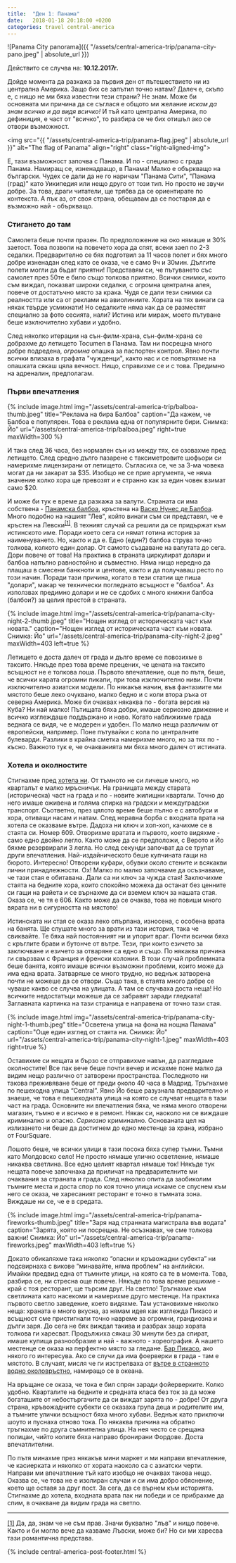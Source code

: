 ```yaml
---
title:  "Ден 1: Панама"
date:   2018-01-18 20:18:00 +0200
categories: travel central-america
---
```


![Panama City panorama]({{ "/assets/central-america-trip/panama-city-pano.jpeg" | absolute_url }})

Действито се случва на: **10.12.2017г.**

Дойде момента да разкажа за първия ден от пътешествието ни из централна Америка. Защо бих се запътил точно натам? Далеч е, скъпо е, с нищо не ми бяха известни тези страни? Не знам. Може би основната ми причина да се съглася е общото ми желание _искам да знам всичко и да видя всичко!_ И тъй като централна Америка, по дефиниция, е част от "всичко", то разбира се че бих отишъл ако се отвори възможност.

<!--more-->

<img src="{{ "/assets/central-america-trip/panama-flag.jpeg" | absolute_url }}" alt="The flag of Panama" align="right" class="right-aligned-img">

Е, тази възможност започва с Панама. И по - специално с града Панама. Намиращ се, изненадващо, в Панама! Малко е объркващо на български. Чудех се дали да не го наричам "Панама Сити", "Панама (град)" като Уикипедия или нещо друго от този тип. Но просто не звучи добре. За това, драги читатели, ще трябва да се ориентирате по контекста. А пък аз, от своя страна, обещавам да се постарая да е възможно най - объркващо.

### Стигането до там

Самолета беше почти празен. По предположение на око нямаше и 30% заетост. Това позволи на повечето хора да спят, всеки заел по 2-3 седалки. Предварително се бях подготвил за 11 часов полет и бях много добре изненадан след като се оказа, че е само 9ч и 30мин. Дългите полети могли да бъдат приятни! Представям си, че пътуването със самолет през 50те е било също толкова приятно. Всички снимки, които съм виждал, показват широки седалки, с огромна централна алея, повече от достатъчно място за крака. Чудя се дали тези снимки са реалността или са от реклами на авиолиниите. Хората на тях винаги са някак твърде усмихнати! Но седалките няма как да се разместят специално за фото сесията, нали? Истина или мираж, моето пътуване беше изключително хубави и удобно.

След няколко итерации на сън-филм-храна, сън-филм-храна се добрахме до летището Tocumen в Панама. Там ни посрещна много добре подредена, _огромна_ опашка за паспортен контрол. Явно почти всички влизаха в графата "чужденци", както нас и се повъртяхме на опашката сякаш цяла вечност. Нищо, справихме се и с това. Предимно на адреналин, предполагам.

### Първи впечатления

{% include image.html
            img="/assets/central-america-trip/balboa-thumb.jpeg"
            title="Реклама на бира Балбоа"
            caption="Да кажем, че Балбоа е популярен. Това е реклама една от популярните бири. Снимка: Йо"
            url="/assets/central-america-trip/balboa.jpeg"
            right=true
            maxWidth=300 %}

И така след 36 часа, без нормален сън из между тях, се озовахме пред летището. След средно дълго пазарене с таксиметровите шофьори си намерихме лицензирани от летището. Съгласиха се, че за 3-ма човека могат да ни закарат за $35. Изобщо не се прие аргумента, че няма значение колко хора ще превозят и е странно как за един човек взимат само $20.

И може би тук е време да разкажа за валути. Страната си има собствена - [Панамска балбоа](https://en.wikipedia.org/wiki/Panamanian_balboa), кръстена на [Васко Нунес де Балбоа](https://bg.wikipedia.org/wiki/%D0%92%D0%B0%D1%81%D0%BA%D0%BE_%D0%9D%D1%83%D0%BD%D0%B5%D1%81_%D0%B4%D0%B5_%D0%91%D0%B0%D0%BB%D0%B1%D0%BE%D0%B0). Много подобно на нашият "Лев", който винаги съм си представял, че е кръстен на Левски<sup id="ref_1_back">[[1]](#ref_1)</sup>. В техният случай са решили да се придържат към истинското име. Поради което сега си нямат готина история за наименуването. Но, както и да е. Едно (един?) балбоа струва точно толкова, колкото един долар. От самото създаване на валутата до сега. Дори повече от това! На практика в страната циркулират долари и балбоа напълно равностойно и съвместно. Няма нищо нередно да плащаш в смесени банкноти и центове, както и да получаваш ресто по този начин. Поради тази причина, когато в тези статии ще пиша "долари", макар че технически погледнато всъщност е "балбоа". Аз използвах предимно долари и не се сдобих с много книжни балбоа (балбои?) за целия престой в страната.

{% include image.html
            img="/assets/central-america-trip/panama-city-night-2-thumb.jpeg"
            title="Нощен изглед от историческата част към новата."
            caption="Нощен изглед от историческата част към новата. Снимка: Йо"
            url="/assets/central-america-trip/panama-city-night-2.jpeg"
            maxWidth=403
            left=true %}

Летището е доста далеч от града и дълго време се повозихме в таксито. Някъде през това време прецених, че цената на таксито всъщност не е толкова лоша. Първото впечатление, още по пътя, беше, че всички карата огромни пикапи, при това изключително ниви. Почти изключително азиатски модели. По някакъв начин, във фантазиите ми мястото беше леко очуквано, малко бедно и с коли втора ръка от северна Америка. Може би очаквах някаква по - богата версия на Куба? Ни най малко! Пътищата бяха добри, имаше сериозно движение и всичко изглеждаше поддържано и ново. Когато наближихме града веднага се видя, че е модерен и удобен. По малко неща различим от европейски, например. Поне пътувайки с кола по централните булеварди. Разлики в крайна сметка намерихме много, но за тях по - късно. Важното тук е, че очакванията ми бяха много далеч от истината.

### Хотела и околностите

Стигнахме пред [хотела ни](https://www.google.bg/maps/place/Hotel+Republica/@8.9602822,-79.5415476,18z/data=!4m5!3m4!1s0x8faca8b6fe650477:0xe7f778c719069500!8m2!3d8.9602822!4d-79.5407159?hl=en). От тъмното не си личеше много, но кварталът е малко мръсничък. На границата между старата (историческа) част на града и по - новите жилищни квартали. Точно до него имаше оживена и голяма спирка на градски и междуградски транспорт. Съответно, през цялото време беше пълно е с автобуси и хора, отиващи насам и натам. След неравна борба с входната врата на хотела се оказваме вътре. Дадоха ни ключ и хоп-хоп, качихме се в стаята си. Номер 609. Отворихме вратата и първото, което видяхме - само едно двойно легло. Както може да се предположи, с Верото и Йо бяхме резервирали 3 легла. Но след секунди започват да се трупат други впечатления. Най-издайническото беше купчината гащи на бюрото. Интересно! Отворени куфари, обувки около стените и всякакви лични принадлежности. Ох! Малко по малко започваме да осъзнаваме, че тази стая е обитавана. Дали са ни ключ за чужда стая! Заключихме стаята на бедните хора, които спокойно можеха да останат без ценните си гащи на райета и се върнахме да си вземем ключ за нашата стая. Оказа се, че тя е 606. Както може да се очаква, това не повиши много вярата ни в сигурността на мястото!

Истинската ни стая се оказа леко опърпана, износена, с особена врата на банята. Ще слушате много за врати из тази история, така че свиквайте. Те бяха най постоянният ни и упорит враг. Почти всички бяха с кръглите брави и бутонче от вътре. Тези, при които езичето за заключване и езичето за отваряне са едно и също. По някаква причина ги свързвам с Франция и френски колонии. В този случай проблемната беше банята, която имаше всички възможни проблеми, които може да има една врата. Затваряше се много трудно, но веднъж затворена почти не можеше да се отвори. Също така, в стаята много добре се чуваше какво се случва на улицата. А там се случваха доста неща! Но всичките недостатъци можеше да се забравят заради гледката! Заглавната картинка на тази страница е направена от точно тази стая.

{% include image.html
            img="/assets/central-america-trip/panama-city-night-1-thumb.jpeg"
            title="Осветена улица на фона на нощна Панама"
            caption="Още един изглед от стаята ни. Снимка: Йо"
            url="/assets/central-america-trip/panama-city-night-1.jpeg"
            maxWidth=403
            right=true %}

Оставихме си нещата и бързо се отправихме навън, да разгледаме околностите! Все пак вече беше почти вечер и искахме поне малко да видим нещо различно от затворени пространства. Последното ни такова преживяване беше от преди около 40 часа в Мадрид. Тръгнахме по пешеходна улица “Central”. Явно Йо беше разузнала предварително и знаеше, че това е пешеходната улица на която се случват нещата в тази част на града. Основните ни впечатления бяха, че няма много отворени магазин, тъмно е и всичко е в ремонт. Някак си, наоколо ни се виждаше криминално и опасно. _Сериозно_ криминално. Основаната цел на излизането ни беше да достигнем до едно местенце за храна, избрано от FourSquare.

Лошото беше, че всички улици в тази посока бяха супер тъмни. Тъмни като Молдовско село! Не просто нямаше улично осветление, нямаше никаква светлина. Все едно целият квартал нямаше ток! Някъде тук нещата повече започнаха да приличат на предварителните ми очаквания за страната и града. След няколко опита да заобиколим тъмните места и доста спор по коя точно улица искаме се спуснем към него се оказа, че харесаният ресторант е точно в тъмната зона. Виждаше ни се, че е в средата.

{% include image.html
            img="/assets/central-america-trip/panama-fireworks-thumb.jpeg"
            title="Заря над странната магистрала във водата"
            caption="Зарята, която ни посрещна. Не осъзнавах, че сме толкова важни! Снимка: Йо"
            url="/assets/central-america-trip/panama-fireworks.jpeg"
            maxWidth=403
            left=true %}

Докато обикаляхме така няколко “опасни и кръвожадни субекта” ни подсвирнаха с викове “минавайте, няма проблем” на английски. Имайки предвид една от тъмните улици, на която са те в момента. Това, разбира се, ни стресна още повече. Някъде по това време решихме - край с тоя ресторант, ще търсим друг. На светло! Тръгнахме към светлината като насекоми и намерихме друго местенце. На практика първото светло заведение, което видяхме. Там установихме няколко неща: храната е много вкусна, аз нямам идея как изглежда Пикасо и всъщност сме пристигнали точно навреме за огромни, грандиозна и дълги заря. До сега не бях виждал такива и разбрах защо хората толкова ги харесват. Продължиха сякаш 30 минути без да спират, имаше купища разнообразие и най - важното - хореография. А нашето местенце се оказа на перфектно място за гледане. [Бар Пикасо](https://www.openstreetmap.org/?mlat=8.95387&mlon=-79.53554#map=19/8.95387/-79.53554), ако някого го интересува. Ако се случи да има фоерверки в града - там е мястото. В случаят, мисля че ги изстрелваха от [вътре в странното водно околовръстно](https://www.openstreetmap.org/?mlat=8.9551&mlon=-79.5344#map=16/8.9551/-79.5344), намиращо се в океана.

На връщане се оказа, че тока е бил спрян заради фойерверките. Колко удобно. Кварталите на бедните и средната класа без ток за да може богаташите от небостъргачите да си виждат зарята по - добре! От друга страна, кръвожадните субекти се оказаха група деца и родителите им, а тъмните улички всъщност бяха много хубави. Веднъж като приключи шоуто и пуснаха отново тока. По някаква причина на обратно тръгнахме по друга съмнителна улица. На нея често се срещана полицаи, чийто колите бяха направо бронирани Фордове. Доста впечатлителни.

По пътя минахме през някакъв мини маркет и ми направи впечатление, че касиерката и няколко от хората наоколо са с азиатски черти. Направи ми впечатление тъй като изобщо не очаквах такова нещо. Оказва се, че това не е изолиран случаи и си има добро обяснение, което ще оставя за друг пост. За сега, да се върнем към историята. Стигнахме до хотела, входната врата пак ни победи и се прибрахме да спим, в очакване да видим града на светло.

<hr class="clearfix">

<span id="ref_1">[[1]](#ref_1_back)</span> Да, да, знам че не съм прав. Значи буквално "лъв" и нищо повече. Както и би могло вече да казваме Лъвски, може би? Но си ми харесва тази романтична представа.

{% include central-america-post-footer.html %}
